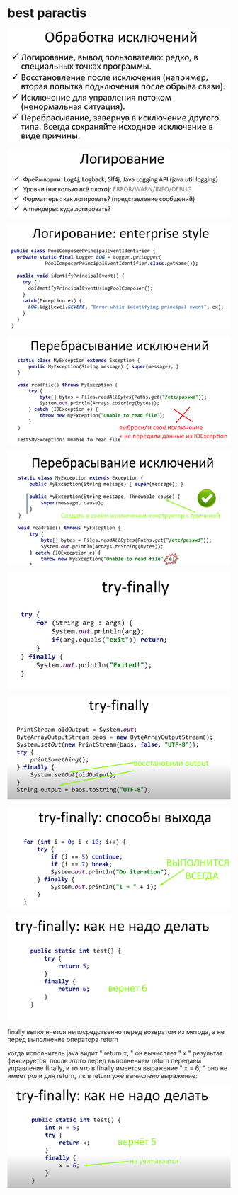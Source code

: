 # best paractis

![](<../.gitbook/assets/image (435).png>)

![](<../.gitbook/assets/image (279).png>)

![](<../.gitbook/assets/image (212).png>)

![](<../.gitbook/assets/image (119).png>)

![](<../.gitbook/assets/image (352).png>)

![](<../.gitbook/assets/image (399).png>)

![](<../.gitbook/assets/image (354).png>)

![](<../.gitbook/assets/image (249).png>)

![](<../.gitbook/assets/image (442).png>)

finally выполняется непосредственно перед возвратом из метода, а не перед выполнение оператора return

когда исполнитель java видит " return x; " он вычисляет " x " результат фиксируется, после этого перед выполнением return передаем управление finally, и то что в finally имеется выражение " x = 6; " оно не имеет роли для return, т.к в return уже вычислено выражение:

![](<../.gitbook/assets/image (417).png>)
